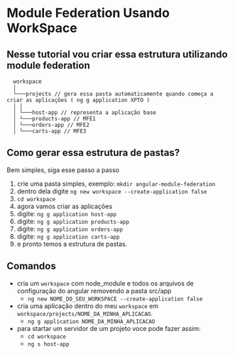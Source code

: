 # Module Federation Usando WorkSpace

## Nesse tutorial vou criar essa estrutura utilizando module federation

```
  workspace
  │
  └───projects // gera essa pasta automaticamente quando começa a criar as aplicações ( ng g application XPTO )
  │ │
  │ └───host-app // representa a aplicação base
  │ └───products-app // MFE1
  │ └───orders-app // MFE2
  │ └───carts-app // MFE3
```

## Como gerar essa estrutura de pastas?

Bem simples, siga esse passo a passo

1. crie uma pasta simples, exemplo: `mkdir angular-module-federation`
2. dentro dela digite `ng new workspace --create-application false`
3. `cd workspace`
4. agora vamos criar as aplicações
5. digite: `ng g application host-app`
6. digite: `ng g application products-app`
7. digite: `ng g application orders-app`
8. digite: `ng g application carts-app`
9. e pronto temos a estrutura de pastas.

## Comandos

- cria um `workspace` com node_module e todos os arquivos de configuração do angular removendo a pasta src/app
  - `ng new NOME_DO_SEU_WORKSPACE --create-application false`
- cria uma aplicação dentro do meu `workspace` em `workspace/projects/NOME_DA_MINHA_APLICACAO`.
  - `ng g application NOME_DA_MINHA_APLICACAO`
- para startar um servidor de um projeto voce pode fazer assim:
  - `cd workspace`
  - `ng s host-app`
